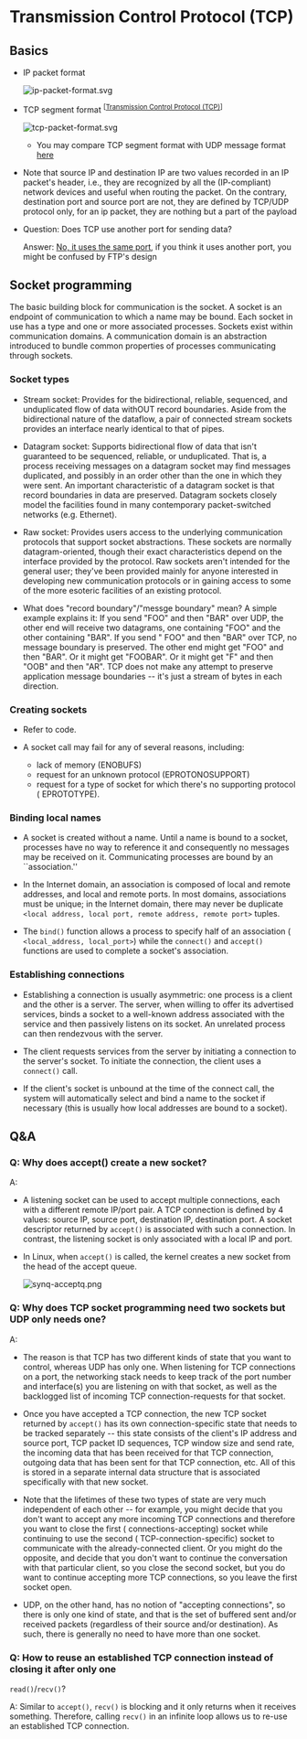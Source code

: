 # Transmission Control Protocol (TCP)

## Basics

- IP packet format

  ![](./assets/ip-packet-format.svg "ip-packet-format.svg")

- TCP segment
  format <sup>[[Transmission Control Protocol (TCP)](https://www.khanacademy.org/computing/computers-and-internet/xcae6f4a7ff015e7d:the-internet/xcae6f4a7ff015e7d:transporting-packets/a/transmission-control-protocol--tcp)]</sup>

  ![](./assets/tcp-packet-format.svg "tcp-packet-format.svg")

    - You may compare TCP segment format with UDP message
      format [here](https://github.com/alex-lt-kong/network-protocols/blob/main/udp/README.md)

- Note that source IP and destination IP are two values recorded in an IP
  packet's header, i.e., they are recognized by all the (IP-compliant) network
  devices and useful when routing the packet. On the contrary, destination port
  and source port are not, they are defined by TCP/UDP protocol only, for an ip
  packet, they are nothing but a part of the payload

- Question: Does TCP use another port for sending data?

  Answer: [No, it uses the same port](https://stackoverflow.com/questions/15761776/does-tcp-use-another-port-for-sending-data),
  if you think it uses another port, you might be confused by FTP's design

## Socket programming

The basic building block for communication is the socket. A socket is an
endpoint of communication to which a name may be bound. Each socket in use has a
type and one or more associated processes. Sockets exist within communication
domains. A communication domain is an abstraction introduced to bundle common
properties of processes communicating through sockets.

### Socket types

* Stream socket: Provides for the bidirectional, reliable, sequenced, and
  unduplicated flow of data withOUT record boundaries. Aside from the
  bidirectional nature of the dataflow, a pair of connected stream sockets
  provides an interface nearly identical to that of pipes.
* Datagram socket: Supports bidirectional flow of data that isn't guaranteed to
  be sequenced, reliable, or unduplicated. That is, a process receiving messages
  on a datagram socket may find messages duplicated, and possibly in an order
  other than the one in which they were sent. An important characteristic of a
  datagram socket is that record boundaries in data are preserved. Datagram
  sockets closely model the facilities found in many contemporary
  packet-switched networks (e.g. Ethernet).
* Raw socket: Provides users access to the underlying communication protocols
  that support socket abstractions. These sockets are normally
  datagram-oriented, though their exact characteristics depend on the interface
  provided by the protocol. Raw sockets aren't intended for the general user;
  they've been provided mainly for anyone interested in developing new
  communication protocols or in gaining access to some of the more esoteric
  facilities of an existing protocol.

* What does "record boundary"/"messge boundary" mean? A simple example explains
  it: If you send "FOO" and then "BAR" over UDP, the other end will receive two
  datagrams, one containing "FOO" and the other containing "BAR". If you send "
  FOO" and then "BAR" over TCP, no message boundary is preserved. The other end
  might get "FOO" and then "BAR". Or it might get "FOOBAR". Or it might get "F"
  and then "OOB" and then "AR". TCP does not make any attempt to preserve
  application message boundaries -- it's just a stream of bytes in each
  direction.

### Creating sockets

* Refer to code.

* A socket call may fail for any of several reasons, including:
    * lack of memory (ENOBUFS)
    * request for an unknown protocol (EPROTONOSUPPORT)
    * request for a type of socket for which there's no supporting protocol (
      EPROTOTYPE).

### Binding local names

* A socket is created without a name. Until a name is bound to a socket,
  processes have no way to reference it and consequently no messages may be
  received on it. Communicating processes are bound by an ``association.''

* In the Internet domain, an association is composed of local and remote
  addresses, and local and remote ports. In most domains, associations must be
  unique; in the Internet domain, there may never be duplicate
  `<local address, local port, remote address, remote port>` tuples.

* The `bind()` function allows a process to specify half of an association (
  `<local_address, local_port>`) while the `connect()` and `accept()` functions
  are used to complete a socket's association.

### Establishing connections

* Establishing a connection is usually asymmetric: one process is a client and
  the other is a server. The server, when willing to offer its advertised
  services, binds a socket to a well-known address associated with the service
  and then passively listens on its socket. An unrelated process can then
  rendezvous with the server.

* The client requests services from the server by initiating a connection to the
  server's socket. To initiate the connection, the client uses a `connect()`
  call.

* If the client's socket is unbound at the time of the connect call, the system
  will automatically select and bind a name to the socket if necessary (this is
  usually how local addresses are bound to a socket).

## Q&A

### Q: Why does accept() create a new socket?

A:

- A listening socket can be used to accept multiple connections, each with a
  different remote IP/port pair. A TCP connection is defined by 4 values: source
  IP, source port, destination IP, destination port. A socket descriptor
  returned
  by `accept()` is associated with such a connection. In contrast, the listening
  socket is only associated with a local IP and port.

- In Linux, when `accept()` is called, the kernel creates a new socket from the
  head of the accept queue.

  ![](./assets/synq-acceptq.png "synq-acceptq.png")

### Q: Why does TCP socket programming need two sockets but UDP only needs one?

A:

* The reason is that TCP has two different kinds of state that you want to
  control, whereas UDP has only one. When listening for TCP connections on a
  port, the networking stack needs to keep track of the port number and
  interface(s) you are listening on with that socket, as well as the backlogged
  list of incoming TCP connection-requests for that socket.

* Once you have accepted a TCP connection, the new TCP socket returned by
  `accept()` has its own connection-specific state that needs to be tracked
  separately -- this state consists of the client's IP address and source port,
  TCP packet ID sequences, TCP window size and send rate, the incoming data that
  has been received for that TCP connection, outgoing data that has been sent
  for that TCP connection, etc. All of this is stored in a separate internal
  data structure that is associated specifically with that new socket.

* Note that the lifetimes of these two types of state are very much independent
  of each other -- for example, you might decide that you don't want to accept
  any more incoming TCP connections and therefore you want to close the first (
  connections-accepting) socket while continuing to use the second (
  TCP-connection-specific) socket to communicate with the already-connected
  client. Or you might do the opposite, and decide that you don't want to
  continue the conversation with that particular client, so you close the second
  socket, but you do want to continue accepting more TCP connections, so you
  leave the first socket open.

* UDP, on the other hand, has no notion of "accepting connections", so there is
  only one kind of state, and that is the set of buffered sent and/or received
  packets (regardless of their source and/or destination). As such, there is
  generally no need to have more than one socket.

### Q: How to reuse an established TCP connection instead of closing it after only one

`read()`/`recv()`?

A: Similar to `accept()`, `recv()` is blocking and it only returns when it
receives something. Therefore, calling `recv()`
in an infinite loop allows us to re-use an established TCP connection.